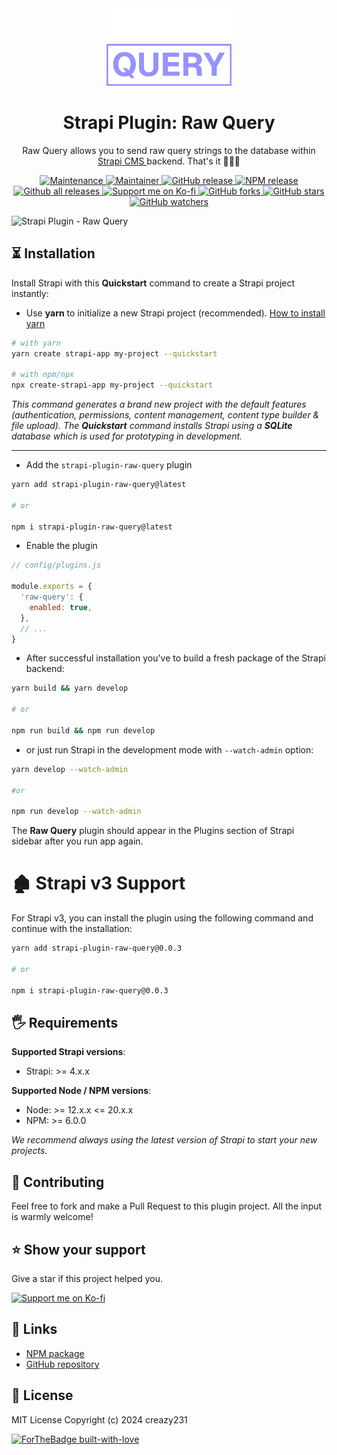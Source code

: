 <div align="center">
  <img
  width="200px"
  src="https://github.com/creazy231/strapi-plugin-raw-query/blob/main/logo-transparent-cropped.png?raw=true" />

  <h1>Strapi Plugin: Raw Query</h1>

  <p style="margin-top: 0;">Raw Query allows you to send raw query strings to the database within <a href="https://github.com/strapi/strapi">
    Strapi CMS
  </a> backend. That's it 🤷🏻‍♂️</p>

  <p>
    <a href="https://github.com/creazy231/strapi-plugin-raw-query/graphs/commit-activity">
      <img src="https://img.shields.io/badge/Maintained%3F-yes-green.svg" alt="Maintenance" />
    </a>
    <a href="https://github.com/creazy231">
      <img src="https://img.shields.io/badge/maintainer-creazy231-blue" alt="Maintainer" />
    </a>
    <a href="https://github.com/creazy231/strapi-plugin-raw-query/releases/">
      <img src="https://img.shields.io/github/release/creazy231/strapi-plugin-raw-query.svg" alt="GitHub release" />
    </a>
    <a href="https://www.npmjs.org/package/strapi-plugin-raw-query">
      <img src="https://img.shields.io/npm/v/strapi-plugin-raw-query" alt="NPM release" />
    </a>
    <a href="https://GitHub.com/creazy231/strapi-plugin-raw-query/releases/">
      <img src="https://img.shields.io/npm/dt/strapi-plugin-raw-query" alt="Github all releases" />
    </a>
    <a href="https://ko-fi.com/creazy231">
      <img alt="Support me on Ko-fi" src="https://img.shields.io/badge/Support_me-on_Ko--fi_☕-43D7AA">
    </a>
    <a href="https://GitHub.com/creazy231/strapi-plugin-raw-query/network/">
      <img src="https://img.shields.io/github/forks/creazy231/strapi-plugin-raw-query.svg?style=social&label=Fork&maxAge=2592000" alt="GitHub forks" />
    </a>
    <a href="https://GitHub.com/creazy231/strapi-plugin-raw-query/stargazers/">
      <img src="https://img.shields.io/github/stars/creazy231/strapi-plugin-raw-query.svg?style=social&label=Star&maxAge=2592000" alt="GitHub stars" />
    </a>
    <a href="https://GitHub.com/creazy231/strapi-plugin-raw-query/watchers/">
      <img src="https://img.shields.io/github/watchers/creazy231/strapi-plugin-raw-query.svg?style=social&label=Watch&maxAge=2592000" alt="GitHub watchers" />
    </a>
  </p>
</div>

<img src="https://raw.githubusercontent.com/creazy231/strapi-plugin-raw-query/main/public/assets/preview.jpeg" alt="Strapi Plugin - Raw Query" />


## ⏳ Installation
Install Strapi with this **Quickstart** command to create a Strapi project instantly:

- Use **yarn** to initialize a new Strapi project (recommended). [How to install yarn](https://yarnpkg.com/lang/en/docs/install/)

```bash
# with yarn
yarn create strapi-app my-project --quickstart

# with npm/npx
npx create-strapi-app my-project --quickstart
```

_This command generates a brand new project with the default features (authentication, permissions, content management, content type builder & file upload). The **Quickstart** command installs Strapi using a **SQLite** database which is used for prototyping in development._

---

- Add the `strapi-plugin-raw-query` plugin

```bash
yarn add strapi-plugin-raw-query@latest

# or

npm i strapi-plugin-raw-query@latest
```

- Enable the plugin

```js
// config/plugins.js

module.exports = {
  'raw-query': {
    enabled: true,
  },
  // ...
}

```

- After successful installation you've to build a fresh package of the Strapi backend:

```bash
yarn build && yarn develop

# or

npm run build && npm run develop
```

- or just run Strapi in the development mode with `--watch-admin` option:

```bash
yarn develop --watch-admin

#or

npm run develop --watch-admin
```

The **Raw Query** plugin should appear in the Plugins section of Strapi sidebar after you run app again.


# 🏚 Strapi v3 Support
For Strapi v3, you can install the plugin using the following command and continue with the installation:
```bash
yarn add strapi-plugin-raw-query@0.0.3

# or

npm i strapi-plugin-raw-query@0.0.3
```

## 🖐 Requirements

**Supported Strapi versions**:

- Strapi: >= 4.x.x


**Supported Node / NPM versions**:
- Node: >= 12.x.x <= 20.x.x
- NPM: >= 6.0.0


_We recommend always using the latest version of Strapi to start your new projects_.

## 🤝 Contributing

Feel free to fork and make a Pull Request to this plugin project. All the input is warmly welcome!

## ⭐️ Show your support

Give a star if this project helped you.

<a href="https://ko-fi.com/creazy231">
  <img width="270px" src="https://storage.ko-fi.com/cdn/brandasset/kofi_button_stroke.png" alt="Support me on Ko-fi">
</a>

## 🔗 Links

- [NPM package](https://www.npmjs.com/package/strapi-plugin-raw-query)
- [GitHub repository](https://github.com/creazy231/strapi-plugin-raw-query)

## 📝 License

MIT License Copyright (c) 2024 creazy231


[![ForTheBadge built-with-love](http://ForTheBadge.com/images/badges/built-with-love.svg)](https://GitHub.com/creazy231/)
